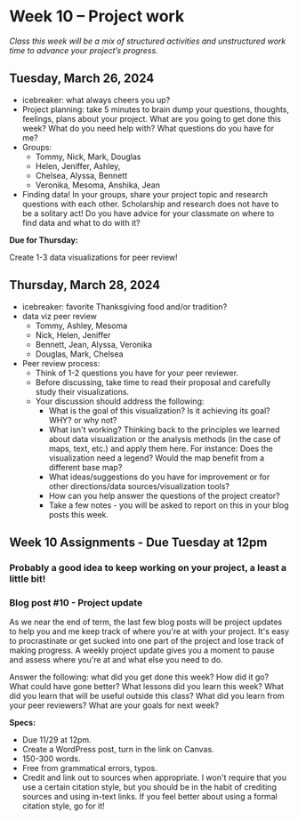 # Week 10 – Project work
*Class this week will be a mix of structured activities and unstructured work time to advance your project’s progress.*

## Tuesday, March 26, 2024
* icebreaker: what always cheers you up? 
* Project planning: take 5 minutes to brain dump your questions, thoughts, feelings, plans about your project. What are you going to get done this week? What do you need help with? What questions do you have for me? 
* Groups:
	* Tommy, Nick, Mark, Douglas
	* Helen, Jeniffer, Ashley, 
	* Chelsea, Alyssa, Bennett 
	* Veronika, Mesoma, Anshika, Jean 
* Finding data! In your groups, share your project topic and research questions with each other. Scholarship and research does not have to be a solitary act! Do you have advice for your classmate on where to find data and what to do with it? 

**Due for Thursday:**

Create 1-3 data visualizations for peer review! 

## Thursday, March 28, 2024
* icebreaker: favorite Thanksgiving food and/or tradition?
* data viz peer review 
	* Tommy, Ashley, Mesoma 
	* Nick, Helen, Jeniffer
	* Bennett, Jean, Alyssa, Veronika
	* Douglas, Mark, Chelsea
* Peer review process:
	* Think of 1-2 questions you have for your peer reviewer.
	* Before discussing, take time to read their proposal and carefully study their visualizations.
	* Your discussion should address the following:
		* What is the goal of this visualization? Is it achieving its goal? WHY? or why not?
		* What isn't working? Thinking back to the principles we learned about data visualization or the analysis methods (in the case of maps, text, etc.) and apply them here. For instance: Does the visualization need a legend? Would the map benefit from a different base map?
		* What ideas/suggestions do you have for improvement or for other directions/data sources/visualization tools?
		* How can you help answer the questions of the project creator?
		* Take a few notes - you will be asked to report on this in your blog posts this week.


## Week 10 Assignments - Due Tuesday at 12pm

### Probably a good idea to keep working on your project, a least a little bit! 

### Blog post #10 - Project update

As we near the end of term, the last few blog posts will be project updates to help you and me keep track of where you're at with your project. It's easy to procrastinate or get sucked into one part of the project and lose track of making progress. A weekly project update gives you a moment to pause and assess where you're at and what else you need to do. 

Answer the following: what did you get done this week? How did it go? What could have gone better? What lessons did you learn this week? What did you learn that will be useful outside this class? What did you learn from your peer reviewers? What are your goals for next week? 

**Specs:** 

* Due 11/29 at 12pm.
* Create a WordPress post, turn in the link on Canvas.
* 150-300 words.
* Free from grammatical errors, typos. 
* Credit and link out to sources when appropriate. I won't require that you use a certain citation style, but you should be in the habit of crediting sources and using in-text links. If you feel better about using a formal citation style, go for it! 
